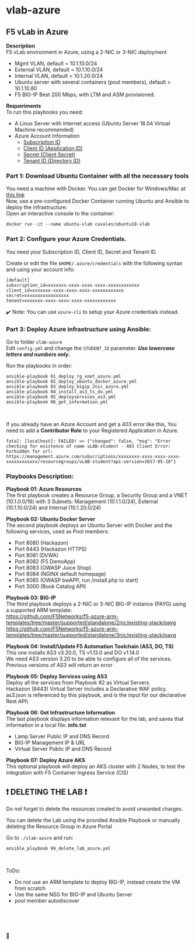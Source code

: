 # vlab-azure

## F5 vLab in Azure

**Description**\
F5 vLab environment in Azure, using a 2-NIC or 3-NIC deployment
- Mgmt VLAN, default = 10.1.10.0/24
- External VLAN, default = 10.1.10.0/24
- Internal VLAN, default = 10.1.20.0/24
- Ubuntu server with several containers (pool members), default = 10.1.10.80
- F5 BIG-IP Best 200 Mbps, with LTM and ASM provisioned. 

**Requeriments**\
To run this playbooks you need:
- A Linux Server with Internet access (Ubuntu Server 18.04 Virtual Machine recommended) 
- Azure Account Information
  - [Subscription ID](https://portal.azure.com/?quickstart=true#blade/Microsoft_Azure_Billing/SubscriptionsBlade)
  - [Client ID (Application ID)](https://portal.azure.com/?quickstart=true#blade/Microsoft_AAD_RegisteredApps/ApplicationsListBlade)
  - [Secret (Client Secret)](https://portal.azure.com/?quickstart=true#blade/Microsoft_AAD_RegisteredApps/ApplicationsListBlade)
  - [Tenant ID (Directory ID)](https://portal.azure.com/?quickstart=true#blade/Microsoft_AAD_IAM/ActiveDirectoryMenuBlade/Overview)


### Part 1: Download Ubuntu Container with all the necessary tools
You need a machine with Docker. You can get Docker for Windows/Mac at [this link](https://www.docker.com/products/docker-desktop)\
Now, use a pre-configured Docker Container running Ubuntu and Ansible to deploy the infrastructure:\
Open an interactive console to the container: 

```
docker run -it --name ubuntu-vlab cavalen/ubuntu18-vlab
```

### Part 2: Configure your Azure Credentials. 
You need your Subscription ID, Client ID, Secret and Tenant ID.

Create or edit the file `$HOME/.azure/credentials` with the following syntax and using your account info:
```
[default]
subscription_id=xxxxxxx-xxxx-xxxx-xxxx-xxxxxxxxxxxx
client_id=xxxxxxx-xxxx-xxxx-xxxx-xxxxxxxxxxxx
secret=xxxxxxxxxxxxxxxxx
tenant=xxxxxxx-xxxx-xxxx-xxxx-xxxxxxxxxxxx
```

:heavy_check_mark: Note: You can use `azure-cli` to setup your Azure credentials instead.

### Part 3: Deploy Azure infrastructure using Ansible:

Go to folder `vlab-azure`\
Edit `config.yml` and change the `STUDENT_ID` parameter. ***Use lowercase letters and numbers only.***

Run the playbooks in order:
```
ansible-playbook 01_deploy_rg_vnet_azure.yml
ansible-playbook 02_deploy_ubuntu_docker_azure.yml
ansible-playbook 03_deploy_bigip_2nic_azure.yml
ansible-playbook 04_install_as3_ts_do.yml
ansible-playbook 05_deployservices_as3.yml
ansible-playbook 06_get_information.yml
```
<br />

If you already have an Azure Account and get a 403 error like this, You need to add a **Contributor Role** to your Registered Application in Azure.
```
fatal: [localhost]: FAILED! => {"changed": false, "msg": "Error checking for existence of name vLAB-student - 403 Client Error:
Forbidden for url: https://management.azure.com/subscriptions/xxxxxxxx-xxxx-xxxx-xxxx-xxxxxxxxxxxx/resourcegroups/vLAB-student?api-version=2017-05-10"}

```

### Playbooks Description: 

**Playbook 01: Azure Resources**\
The first playbook creates a Resource Group, a Security Group and a VNET (10.1.0.0/16) with 3 Subnets: Management (10.1.1.0/24), External (10.1.10.0/24) and Internal (10.1.20.0/24)

**Playbook 02: Ubuntu Docker Server**\
The second playbook deploys an Ubuntu Server with Docker and the following services, used as Pool members: 
- Port 8080 (Hackazon)
- Port 8443 (Hackazon HTTPS)
- Port 8081 (DVWA)
- Port 8082 (F5 DemoApp)
- Port 8083 (OWASP Juice Shop)
- Port 8084 (NGINX default homepage)
- Port 8085 (OWASP bwAPP, run /install.php to start)
- Port 3000 (Book Catalog API)

**Playbook 03: BIG-IP**\
The third playbook deploys a 2-NIC or 3-NIC BIG-IP instance (PAYG) using a supported ARM template:\
https://github.com/F5Networks/f5-azure-arm-templates/tree/master/supported/standalone/2nic/existing-stack/payg \
https://github.com/F5Networks/f5-azure-arm-templates/tree/master/supported/standalone/3nic/existing-stack/payg

**Playbook 04: Install/Update F5 Automation Toolchain (AS3, DO, TS)**\
This one installs AS3 v3.20.0, TS v1.13.0 and DO v1.14.0 \
We need AS3 version 3.20 to be able to configure all of the services. Previous versions of AS3 will return an error

**Playbook 05: Deploy Services using AS3**\
Deploy all the services from Playbook #2 as Virtual Servers.\
Hackazon (8443) Virtual Server includes a Declarative WAF policy.\
as3.json is referenced by this playbook, and is the input for our declarative Rest API\

**Playbook 06: Get Infrastructure Information**\
The last playbook displays information relevant for the lab, and saves that information in a local file: **info.txt**
- Lamp Server Public IP and DNS Record
- BIG-IP Management IP & URL
- Virtual Server Public IP and DNS Record

**Playbook 07: Deploy Azure AKS**\
This optional playbook will deploy an AKS cluster with 2 Nodes, to test the integration with F5 Container Ingress Service (CIS)
<br />

## :heavy_exclamation_mark: DELETING THE LAB :heavy_exclamation_mark:
Do not forget to delete the resources created to avoid unwanted charges.

You can delete the Lab using the provided Ansible Playbook or manually deleting the Resource Group in Azure Portal
 
Go to `./vlab-azure` and run:

```
ansible_playbook 99_delete_lab_azure.yml
```
<br />

ToDo:
- Do not use an ARM template to deploy BIG-IP, instead create the VM from scratch
- Use the same NSG for BIG-IP and Ubuntu Server
- pool member autodiscover

<br />
<br />
<br />
  
:poop:
